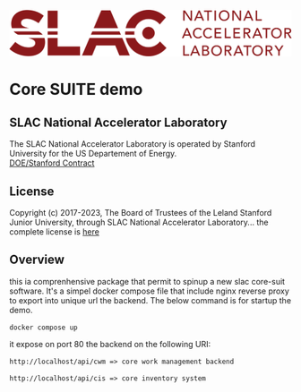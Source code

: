 ![logo](./logos/SLAC-lab-hires.png)

# Core SUITE demo


## SLAC National Accelerator Laboratory
The SLAC National Accelerator Laboratory is operated by Stanford University for the US Departement of Energy.  
[DOE/Stanford Contract](https://legal.slac.stanford.edu/sites/default/files/Conformed%20Prime%20Contract%20DE-AC02-76SF00515%20as%20of%202022.10.01.pdf)

## License
Copyright (c) 2017-2023, The Board of Trustees of the Leland Stanford Junior University, through SLAC National Accelerator Laboratory... the complete license is [here](LICENSE.md)

## Overview
this ia comprenhensive package that permit to spinup a new slac core-suit software. It's a simpel docker compose file that include nginx reverse proxy to export into unique url the backend. The below command is for startup the demo.
``` shell
docker compose up
```
it expose on port 80 the backend on the following URI:
```text
http://localhost/api/cwm => core work management backend
```
```text
http://localhost/api/cis => core inventory system
```
